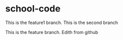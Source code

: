 # school-code

This is the feature1 branch.
This is the second branch

This is the feature branch.
Edith from github
